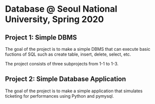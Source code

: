# Database @ Seoul National University, Spring 2020

## Project 1: Simple DBMS

The goal of the project is to make a simple DBMS that can execute basic fuctions of SQL such as create table, insert, delete, select, etc.

The project consists of three subprojects from 1-1 to 1-3.

## Project 2: Simple Database Application

The goal of the project is to make a simple application that simulates ticketing for performances using Python and pymysql.
